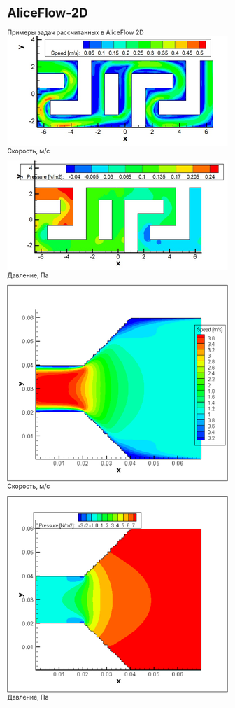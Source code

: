 # AliceFlow-2D

Примеры задач рассчитанных в AliceFlow 2D
![alt_text](https://github.com/kirill7785/AliceFlow-2D/blob/main/pic/Скорость%202021.jpg)
Cкорость, м/с

![alt_text](https://github.com/kirill7785/AliceFlow-2D/blob/main/pic/Давление%202021.jpg)
Давление, Па

![alt_text](https://raw.githubusercontent.com/kirill7785/AliceFlow-2D/main/pic/Скорость%20в%20сужающемся%20канале.bmp)
Cкорость, м/с

![alt_text](https://raw.githubusercontent.com/kirill7785/AliceFlow-2D/main/pic/Давление%20в%20сужающемся%20канале.bmp)
Давление, Па
